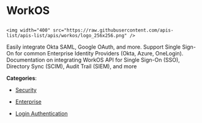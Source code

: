 # WorkOS<p align="center">
    <img width="400" src="https://raw.githubusercontent.com/apis-list/apis-list/apis/workos/logo_256x256.png" />
</p>

Easily integrate Okta SAML, Google OAuth, and more. Support Single Sign-On for common Enterprise Identity Providers (Okta, Azure, OneLogin). Documentation on integrating WorkOS API for Single Sign-On (SSO), Directory Sync (SCIM), Audit Trail (SIEM), and more

**Categories**:

- [Security](https://github/apis-list/apis-list#security)

- [Enterprise](https://github/apis-list/apis-list#enterprise)

- [Login Authentication](https://github/apis-list/apis-list#login-authentication)





